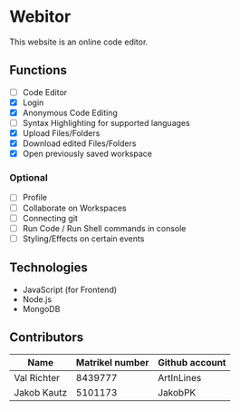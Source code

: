 # Webitor

This website is an online code editor.

## Functions

-   [ ] Code Editor
-   [x] Login
-   [x] Anonymous Code Editing
-   [ ] Syntax Highlighting for supported languages
-   [x] Upload Files/Folders
-   [x] Download edited Files/Folders
-   [x] Open previously saved workspace

### Optional

-   [ ] Profile
-   [ ] Collaborate on Workspaces
-   [ ] Connecting git
-   [ ] Run Code / Run Shell commands in console
-   [ ] Styling/Effects on certain events

## Technologies

-   JavaScript (for Frontend)
-   Node.js
-   MongoDB

## Contributors

| Name        | Matrikel number | Github account |
| ----------- | --------------- | -------------- |
| Val Richter | 8439777         | ArtInLines     |
| Jakob Kautz | 5101173         | JakobPK        |
